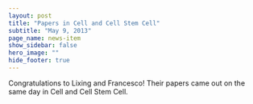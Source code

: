 ```yaml
---
layout: post
title: "Papers in Cell and Cell Stem Cell"
subtitle: "May 9, 2013"
page_name: news-item
show_sidebar: false
hero_image: ""
hide_footer: true
---
```


Congratulations to Lixing and Francesco! Their papers came out on the same day in Cell and Cell Stem Cell.

